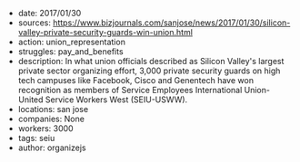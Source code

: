 - date: 2017/01/30
- sources: https://www.bizjournals.com/sanjose/news/2017/01/30/silicon-valley-private-security-guards-win-union.html
- action: union_representation
- struggles: pay_and_benefits
- description: In what union officials described as Silicon Valley's largest private sector organizing effort, 3,000 private security guards on high tech campuses like Facebook, Cisco and Genentech have won recognition as members of Service Employees International Union-United Service Workers West (SEIU-USWW).
- locations: san jose
- companies: None
- workers: 3000
- tags: seiu
- author: organizejs
